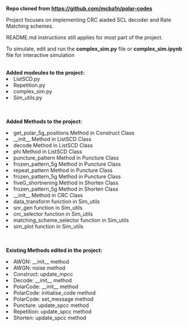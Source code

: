 <strong>Repo cloned from https://github.com/mcba1n/polar-codes</strong>

Project focuses on implementing CRC aiaded SCL decoder and Rate Matching schemes.

README.md instructions still applies for most part of the project.

To simulate, edit and run the <strong>complex_sim.py</strong> file or <strong>complex_sim.ipynb</strong> file for interactive simulation

<br>
<strong>Added modeules to the project:</strong>

<li>ListSCD.py</li>
<li>Repetition.py</li>
<li>complex_sim.py</li>
<li>Sim_utils.py</li>

<br><br>
<strong>Added Methods to the project:</strong>

<li>get_polar_5g_positions Method in Construct Class</li>
<li>__init__ Method in ListSCD Class</li>
<li>decode Method in ListSCD Class</li>
<li>phi Method in ListSCD Class</li>
<li>puncture_pattern Method in Puncture Class</li>
<li>frozen_pattern_5g Method in Puncture Class</li>
<li>repeat_pattern Method in Puncture Class</li>
<li>frozen_pattern_5g Method in Puncture Class</li>
<li>fiveG_shortnening Method in Shorten Class</li>
<li>frozen_pattern_5g Method in Shorten Class</li>
<li>__init__ Method in CRC Class</li>
<li>data_transform function in Sim_utils</li>
<li>snr_gen function in Sim_utils</li>
<li>crc_selector function in Sim_utils</li>
<li>matching_scheme_selector function in Sim_utils</li>
<li>sim_plot function in Sim_utils</li>

<br><br>
<strong>Existing Methods edited in the project:</strong>

<li>AWGN: __init__ method</li>
<li>AWGN: noise method</li>
<li>Construct: update_mpcc</li>
<li>Decode: __init__ method</li>
<li>PolarCode: __init__ method</li>
<li>PolarCode: initialise_code method</li>
<li>PolarCode: set_message method</li>
<li>Puncture: update_spcc method</li>
<li>Repetition: update_spcc method</li>
<li>Shorten: update_spcc method</li>

<br><br>
